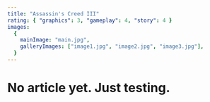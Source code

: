 ```yaml
---
title: "Assassin's Creed III"
rating: { "graphics": 3, "gameplay": 4, "story": 4 }
images:
  {
    mainImage: "main.jpg",
    galleryImages: ["image1.jpg", "image2.jpg", "image3.jpg"],
  }
---
```


# No article yet. Just testing.
